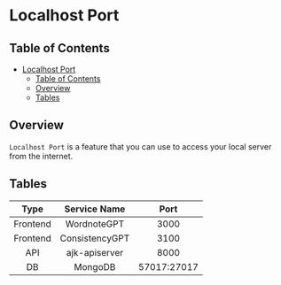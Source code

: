 # Localhost Port


## Table of Contents
<!-- TOC -->

- [Localhost Port](#localhost-port)
  - [Table of Contents](#table-of-contents)
  - [Overview](#overview)
  - [Tables](#tables)

<!-- /TOC -->


## Overview

`Localhost Port` is a feature that you can use to access your local server from the internet.


## Tables

|   Type   |  Service Name  |    Port     |
|:--------:|:--------------:|:-----------:|
| Frontend |  WordnoteGPT   |    3000     |
| Frontend | ConsistencyGPT |    3100     |
|   API    | ajk-apiserver  |    8000     |
|    DB    |    MongoDB     | 57017:27017 |